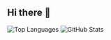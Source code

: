 ## Hi there 👋

![Top Languages](https://github-readme-stats.vercel.app/api/top-langs/?username=YousefMohammad&layout=compact&theme=dark)
![GitHub Stats](https://github-readme-stats.vercel.app/api?username=YousefMohammad&show_icons=true&theme=dark)



